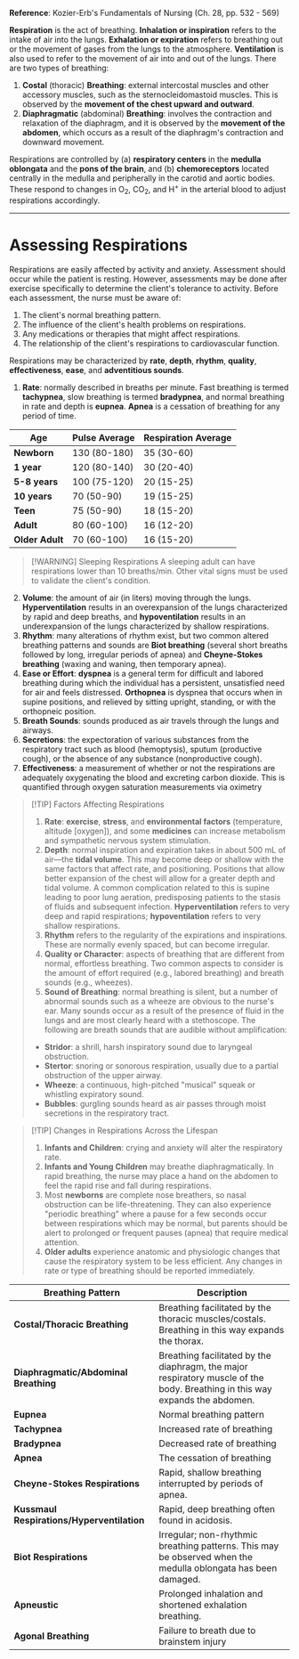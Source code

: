 **Reference**: Kozier-Erb's Fundamentals of Nursing (Ch. 28, pp. 532 - 569)

**Respiration** is the act of breathing. **Inhalation or inspiration** refers to the intake of air into the lungs. **Exhalation or expiration** refers to breathing out or the movement of gases from the lungs to the atmosphere. **Ventilation** is also used to refer to the movement of air into and out of the lungs. There are two types of breathing:
1. **Costal** (thoracic) **Breathing**: external intercostal muscles and other accessory muscles, such as the sternocleidomastoid muscles. This is observed by the **movement of the chest upward and outward**.
2. **Diaphragmatic** (abdominal) **Breathing**: involves the contraction and relaxation of the diaphragm, and it is observed by the **movement of the abdomen**, which occurs as a result of the diaphragm's contraction and downward movement.

Respirations are controlled by (a) **respiratory centers** in the **medulla oblongata** and the **pons of the brain**, and (b) **chemoreceptors** located centrally in the medulla and peripherally in the carotid and aortic bodies. These respond to changes in O<sub>2</sub>, CO<sub>2</sub>, and H<sup>+</sup> in the arterial blood to adjust respirations accordingly.

___

# Assessing Respirations
Respirations are easily affected by activity and anxiety. Assessment should occur while the patient is resting. However, assessments may be done after exercise specifically to determine the client's tolerance to activity. Before each assessment, the nurse must be aware of:
1. The client's normal breathing pattern.
2. The influence of the client's health problems on respirations.
3. Any medications or therapies that might affect respirations.
4. The relationship of the client's respirations to cardiovascular function.

Respirations may be characterized by **rate**, **depth**, **rhythm**, **quality**, **effectiveness**, **ease**, and **adventitious sounds**.
1. **Rate**: normally described in breaths per minute. Fast breathing is termed **tachypnea**, slow breathing is termed **bradypnea**, and normal breathing in rate and depth is **eupnea**. **Apnea** is a cessation of breathing for any period of time.

| Age             | Pulse Average | Respiration Average |
| --------------- | ------------- | ------------------- |
| **Newborn**     | 130 (80-180)  | 35 (30-60)          |
| **1 year**      | 120 (80-140)  | 30 (20-40)          |
| **5-8 years**   | 100 (75-120)  | 20 (15-25)          |
| **10 years**    | 70 (50-90)    | 19 (15-25)          |
| **Teen**        | 75 (50-90)    | 18 (15-20)          |
| **Adult**       | 80 (60-100)   | 16 (12-20)          |
| **Older Adult** | 70 (60-100)   | 16 (15-20)          |

>[!WARNING] Sleeping Respirations
>A sleeping adult can have respirations lower than 10 breaths/min. Other vital signs must be used to validate the client's condition.

2. **Volume**: the amount of air (in liters) moving through the lungs. **Hyperventilation** results in an overexpansion of the lungs characterized by rapid and deep breaths, and **hypoventilation** results in an underexpansion of the lungs characterized by shallow respirations.
3. **Rhythm**: many alterations of rhythm exist, but two common altered breathing patterns and sounds are **Biot breathing** (several short breaths followed by long, irregular periods of apnea) and **Cheyne-Stokes breathing** (waxing and waning, then temporary apnea).
4. **Ease or Effort**: **dyspnea** is a general term for difficult and labored breathing during which the individual has a persistent, unsatisfied need for air and feels distressed. **Orthopnea** is dyspnea that occurs when in supine positions, and relieved by sitting upright, standing, or with the orthopneic position.
5. **Breath Sounds**: sounds produced as air travels through the lungs and airways.
6. **Secretions**: the expectoration of various substances from the respiratory tract such as blood (hemoptysis), sputum (productive cough), or the absence of any substance (nonproductive cough).
7. **Effectiveness**: a measurement of whether or not the respirations are adequately oxygenating the blood and excreting carbon dioxide. This is quantified through oxygen saturation measurements via oximetry

>[!TIP] Factors Affecting Respirations
>1. **Rate**: **exercise**, **stress**, and **environmental factors** (temperature, altitude \[oxygen]), and some **medicines** can increase metabolism and sympathetic nervous system stimulation.
>2. **Depth**: normal inspiration and expiration takes in about 500 mL of air—the **tidal volume**. This may become deep or shallow with the same factors that affect rate, and positioning. Positions that allow better expansion of the chest will allow for a greater depth and tidal volume. A common complication related to this is supine leading to poor lung aeration, predisposing patients to the stasis of fluids and subsequent infection. **Hyperventilation** refers to very deep and rapid respirations; **hypoventilation** refers to very shallow respirations.
>3. **Rhythm** refers to the regularity of the expirations and inspirations. These are normally evenly spaced, but can become irregular.
>4. **Quality or Character**: aspects of breathing that are different from normal, effortless breathing. Two common aspects to consider is the amount of effort required (e.g., labored breathing) and breath sounds (e.g., wheezes).
>5. **Sound of Breathing**: normal breathing is silent, but a number of abnormal sounds such as a wheeze are obvious to the nurse's ear. Many sounds occur as a result of the presence of fluid in the lungs and are most clearly heard with a stethoscope. The following are breath sounds that are audible without amplification:
>	- **Stridor**: a shrill, harsh inspiratory sound due to laryngeal obstruction.
>	- **Stertor**: snoring or sonorous respiration, usually due to a partial obstruction of the upper airway.
>	- **Wheeze**: a continuous, high-pitched "musical" squeak or whistling expiratory sound.
>	- **Bubbles**: gurgling sounds heard as air passes through moist secretions in the respiratory tract.

>[!TIP] Changes in Respirations Across the Lifespan
>1. **Infants and Children**: crying and anxiety will alter the respiratory rate.
>2. **Infants and Young Children** may breathe diaphragmatically. In rapid breathing, the nurse may place a hand on the abdomen to feel the rapid rise and fall during respirations.
>3. Most **newborns** are complete nose breathers, so nasal obstruction can be life-threatening. They can also experience "periodic breathing" where a pause for a few seconds occur between respirations which may be normal, but parents should be alert to prolonged or frequent pauses (apnea) that require medical attention.
>4. **Older adults** experience anatomic and physiologic changes that cause the respiratory system to be less efficient. Any changes in rate or type of breathing should be reported immediately.

| Breathing Pattern                          | Description                                                                                                                  |
| ------------------------------------------ | ---------------------------------------------------------------------------------------------------------------------------- |
| **Costal/Thoracic Breathing**              | Breathing facilitated by the thoracic muscles/costals. Breathing in this way expands the thorax.                             |
| **Diaphragmatic/Abdominal Breathing**      | Breathing facilitated by the diaphragm, the major respiratory muscle of the body. Breathing in this way expands the abdomen. |
| **Eupnea**                                 | Normal breathing pattern                                                                                                     |
| **Tachypnea**                              | Increased rate of breathing                                                                                                  |
| **Bradypnea**                              | Decreased rate of breathing                                                                                                  |
| **Apnea**                                  | The cessation of breathing                                                                                                   |
| **Cheyne-Stokes Respirations**             | Rapid, shallow breathing interrupted by periods of apnea.                                                                    |
| **Kussmaul Respirations/Hyperventilation** | Rapid, deep breathing often found in acidosis.                                                                               |
| **Biot Respirations**                      | Irregular; non-rhythmic breathing patterns. This may be observed when the medulla oblongata has been damaged.                |
| **Apneustic**                              | Prolonged inhalation and shortened exhalation breathing.                                                                     |
| **Agonal Breathing**                       | Failure to breath due to brainstem injury                                                                                    |
